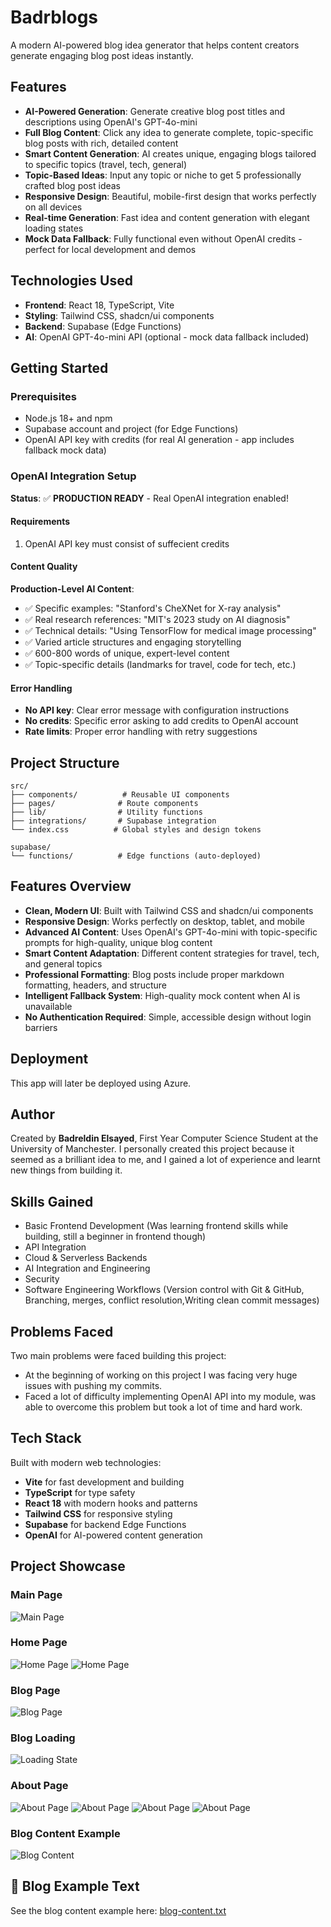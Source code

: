 # Badrblogs

A modern AI-powered blog idea generator that helps content creators generate engaging blog post ideas instantly.

## Features

- **AI-Powered Generation**: Generate creative blog post titles and descriptions using OpenAI's GPT-4o-mini
- **Full Blog Content**: Click any idea to generate complete, topic-specific blog posts with rich, detailed content
- **Smart Content Generation**: AI creates unique, engaging blogs tailored to specific topics (travel, tech, general)
- **Topic-Based Ideas**: Input any topic or niche to get 5 professionally crafted blog post ideas
- **Responsive Design**: Beautiful, mobile-first design that works perfectly on all devices
- **Real-time Generation**: Fast idea and content generation with elegant loading states
- **Mock Data Fallback**: Fully functional even without OpenAI credits - perfect for local development and demos

## Technologies Used

- **Frontend**: React 18, TypeScript, Vite
- **Styling**: Tailwind CSS, shadcn/ui components
- **Backend**: Supabase (Edge Functions)
- **AI**: OpenAI GPT-4o-mini API (optional - mock data fallback included)

## Getting Started

### Prerequisites

- Node.js 18+ and npm
- Supabase account and project (for Edge Functions)
- OpenAI API key with credits (for real AI generation - app includes fallback mock data)





### OpenAI Integration Setup

**Status**: ✅ **PRODUCTION READY** - Real OpenAI integration enabled!

#### Requirements
1. OpenAI API key must consist of suffecient credits 
#### Content Quality
**Production-Level AI Content**:
- ✅ Specific examples: "Stanford's CheXNet for X-ray analysis"
- ✅ Real research references: "MIT's 2023 study on AI diagnosis" 
- ✅ Technical details: "Using TensorFlow for medical image processing"
- ✅ Varied article structures and engaging storytelling
- ✅ 600-800 words of unique, expert-level content
- ✅ Topic-specific details (landmarks for travel, code for tech, etc.)

#### Error Handling
- **No API key**: Clear error message with configuration instructions
- **No credits**: Specific error asking to add credits to OpenAI account
- **Rate limits**: Proper error handling with retry suggestions

## Project Structure

```
src/
├── components/          # Reusable UI components
├── pages/              # Route components
├── lib/                # Utility functions
├── integrations/       # Supabase integration
└── index.css          # Global styles and design tokens

supabase/
└── functions/          # Edge functions (auto-deployed)
```

## Features Overview

- **Clean, Modern UI**: Built with Tailwind CSS and shadcn/ui components
- **Responsive Design**: Works perfectly on desktop, tablet, and mobile
- **Advanced AI Content**: Uses OpenAI's GPT-4o-mini with topic-specific prompts for high-quality, unique blog content
- **Smart Content Adaptation**: Different content strategies for travel, tech, and general topics
- **Professional Formatting**: Blog posts include proper markdown formatting, headers, and structure
- **Intelligent Fallback System**: High-quality mock content when AI is unavailable
- **No Authentication Required**: Simple, accessible design without login barriers

## Deployment

This app will later be deployed using Azure. 

## Author

Created by **Badreldin Elsayed**, First Year Computer Science Student at the University of Manchester. I personally created this project because it seemed as a brilliant idea to me, and I gained a lot of experience and learnt new things from building it. 

## Skills Gained 
- Basic Frontend Development (Was learning frontend skills while building, still a beginner in frontend though) 
- API Integration 
- Cloud & Serverless Backends
- AI Integration and Engineering 
- Security
- Software Engineering Workflows (Version control with Git & GitHub, Branching, merges, conflict resolution,Writing clean commit messages)

## Problems Faced
Two main problems were faced building this project:  
- At the beginning of working on this project I was facing very huge issues with pushing my commits. 
- Faced a lot of difficulty implementing OpenAI API into my module, was able to overcome this problem but took a lot of time and hard work.  

## Tech Stack

Built with modern web technologies:
- **Vite** for fast development and building
- **TypeScript** for type safety
- **React 18** with modern hooks and patterns
- **Tailwind CSS** for responsive styling
- **Supabase** for backend Edge Functions
- **OpenAI** for AI-powered content generation


## Project Showcase 


### Main Page
![Main Page](screenshots/Main-page(1).png)

### Home Page
![Home Page](screenshots/Home-Page(2).png)
![Home Page](screenshots/Home-Page(3).png)

### Blog Page
![Blog Page](screenshots/Blog-page(1).png)

### Blog Loading
![Loading State](screenshots/Blog-page-loading.png)

### About Page
![About Page](screenshots/About-page(1).png)
![About Page](screenshots/About-page(2).png)
![About Page](screenshots/About-page(3).png)
![About Page](screenshots/About-page(4).png)



### Blog Content Example
![Blog Content](screenshots/blog-content-screenshot.png)

## 📄 Blog Example Text

See the blog content example here: [blog-content.txt](screenshots/blog-content.txt)


